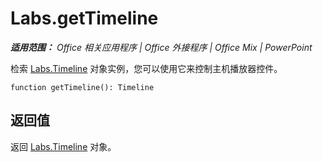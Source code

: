 ﻿
# Labs.getTimeline

 _**适用范围：** Office 相关应用程序 | Office 外接程序 | Office Mix | PowerPoint_

检索 [Labs.Timeline](../../reference/office-mix/labs.timeline.md) 对象实例，您可以使用它来控制主机播放器控件。

```
function getTimeline(): Timeline
```


## 返回值

返回 [Labs.Timeline](../../reference/office-mix/labs.timeline.md) 对象。

